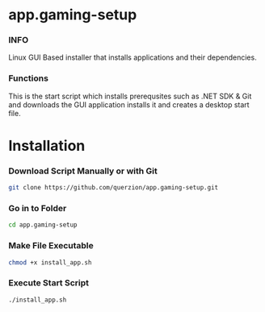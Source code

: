# app.gaming-setup
### INFO
Linux GUI Based installer that installs applications and their dependencies.
### Functions
This is the start script which installs prerequsites such as .NET SDK & Git and downloads the GUI application installs it and creates a desktop start file. 

# Installation
### Download Script Manually or with Git
```bash
git clone https://github.com/querzion/app.gaming-setup.git
```
### Go in to Folder
```bash
cd app.gaming-setup
```
### Make File Executable
```bash
chmod +x install_app.sh
```
### Execute Start Script
```bash
./install_app.sh
```

